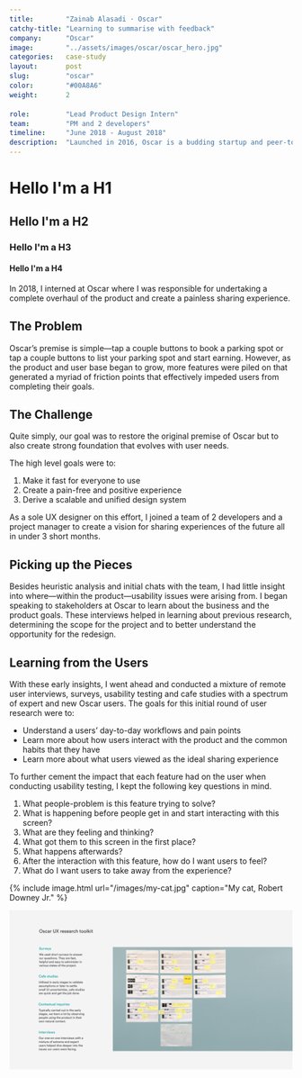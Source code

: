 ```yaml
---
title:        "Zainab Alasadi · Oscar"
catchy-title: "Learning to summarise with feedback"
company:      "Oscar"
image:        "../assets/images/oscar/oscar_hero.jpg"
categories:   case-study
layout:       post
slug:         "oscar"
color:        "#00A8A6"
weight:       2

role:         "Lead Product Design Intern"
team:         "PM and 2 developers"
timeline:     "June 2018 - August 2018"
description:  "Launched in 2016, Oscar is a budding startup and peer-to-peer marketplace that connects drivers looking for parking spaces with property owners who have empty parking spaces to effectively support a sustainable future through co-living."
---
```


# Hello I'm a H1
## Hello I'm a H2
### Hello I'm a H3
#### Hello I'm a H4

In 2018, I interned at Oscar where I was responsible for undertaking a complete overhaul of the product and create a painless sharing experience.

## The Problem
Oscar’s premise is simple—tap a couple buttons to book a parking spot or tap a couple buttons to list your parking spot and start earning. However, as the product and user base began to grow, more features were piled on that generated a myriad of friction points that effectively impeded users from completing their goals.

## The Challenge
Quite simply, our goal was to restore the original premise of Oscar but to also create strong foundation that evolves with user needs. 

The high level goals were to:
1. Make it fast for everyone to use
2. Create a pain-free and positive experience
3. Derive a scalable and unified design system

As a sole UX designer on this effort, I joined a team of 2 developers and a project manager to create a vision for sharing experiences of the future all in under 3 short months.

## Picking up the Pieces
Besides heuristic analysis and initial chats with the team, I had little insight into where—within the product—usability issues were arising from. I began speaking to stakeholders at Oscar to learn about the business and the product goals. These interviews helped in learning about previous research, determining the scope for the project and to better understand the opportunity for the redesign.

## Learning from the Users
With these early insights, I went ahead and conducted a mixture of remote user interviews, surveys, usability testing and cafe studies with a spectrum of expert and new Oscar users. The goals for this initial round of user research were to:
- Understand a users’ day-to-day workflows and pain points
- Learn more about how users interact with the product and the common habits that they have
- Learn more about what users viewed as the ideal sharing experience

To further cement the impact that each feature had on the user when conducting usability testing, I kept the following key questions in mind.

1. What people-problem is this feature trying to solve?
2. What is happening before people get in and start interacting with this screen?
3. What are they feeling and thinking?
4. What got them to this screen in the first place?
5. What happens afterwards?
6. After the interaction with this feature, how do I want users to feel?
7. What do I want users to take away from the experience?

{% include image.html url="/images/my-cat.jpg" caption="My cat, Robert Downey Jr." %}

![The Oscar research toolkit](../assets/images/oscar/oscar_research_toolkit.jpg)